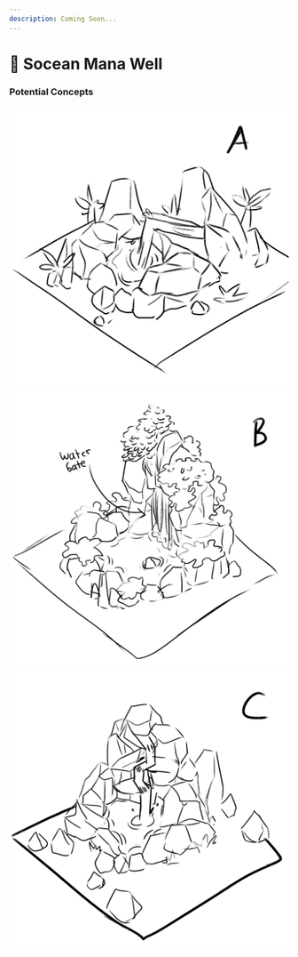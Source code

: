 ```yaml
---
description: Coming Soon...
---
```


# 🌊 Socean Mana Well

### Potential Concepts

![](<../../.gitbook/assets/image (13).png>)![](<../../.gitbook/assets/image (12).png>)![](<../../.gitbook/assets/image (15) (1).png>)
